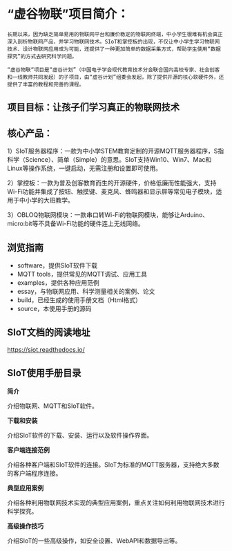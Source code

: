 # “虚谷物联”项目简介：

    长期以来，因为缺乏简单易用的物联网平台和廉价稳定的物联网终端，中小学生很难有机会真正深入剖析物联网产品，并学习物联网技术。SIoT和掌控板的出现，不仅让中小学生学习物联网技术、设计物联网应用成为可能，还提供了一种更加简单的数据采集方式，帮助学生使用“数据探究”的方式去研究科学问题。
    
    “虚谷物联“项目是“虚谷计划”（中国电子学会现代教育技术分会联合国内高校专家、社会创客和一线教师共同发起）的子项目，由“虚谷计划”组委会发起，除了提供开源的核心软硬件外，还提供了丰富的教程和完善的课程。

## 项目目标：让孩子们学习真正的物联网技术

## 核心产品：
  1）SIoT服务器程序：一款为中小学STEM教育定制的开源MQTT服务器程序，S指科学（Science）、简单（Simple）的意思。SIoT支持Win10、Win7、Mac和Linux等操作系统，一键启动，无需注册和设置即可使用。
  
  2）掌控板：一款为普及创客教育而生的开源硬件，价格低廉而性能强大，支持Wi-Fi功能并集成了按钮、触摸键、麦克风、蜂鸣器和显示屏等常见电子模块，适用于中小学的大班教学。
  
  3）OBLOQ物联网模块：一款串口转Wi-Fi的物联网模块，能够让Arduino、micro:bit等不具备Wi-Fi功能的硬件连上无线网络。

## 浏览指南

- software，提供SIoT软件下载
- MQTT tools，提供常见的MQTT调试、应用工具
- examples，提供各种应用范例
- essay，与物联网应用、科学测量相关的案例、论文
- build，已经生成的使用手册文档（Html格式）
- source，本使用手册的源码

## SIoT文档的阅读地址

  https://siot.readthedocs.io/

## SIoT使用手册目录

**简介**

介绍物联网、MQTT和SIoT软件。

**下载和安装**

介绍SIoT软件的下载、安装、运行以及软件操作界面。

**客户端连接范例**

介绍各种客户端和SIoT软件的连接。SIoT为标准的MQTT服务器，支持绝大多数的客户端程序连接。

**典型应用案例**

介绍各种利用物联网技术实现的典型应用案例，重点关注如何利用物联网技术进行科学探究。

**高级操作技巧**

介绍SIoT的一些高级操作，如安全设置、WebAPI和数据导出等。
